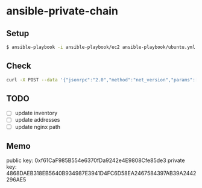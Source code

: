 # ansible-private-chain

## Setup
```bash
$ ansible-playbook -i ansible-playbook/ec2 ansible-playbook/ubuntu.yml
```


## Check
```bash
curl -X POST --data '{"jsonrpc":"2.0","method":"net_version","params":[],"id":67}' -H "Content-Type: application/json" ${HOSTNAME}:8080/87b298c45ffd71385d0dda6a0a7cb43e151efbb2
```

## TODO
- [ ] update inventory
- [ ] update addresses
- [ ] update nginx path

## Memo
public key: 0xf61CaF985B554e6370fDa9242e4E9808Cfe85de3
private key: 4868DAEB318EB5640B934987E3941D4FC6D58EA2467584397AB39A2442296AE5